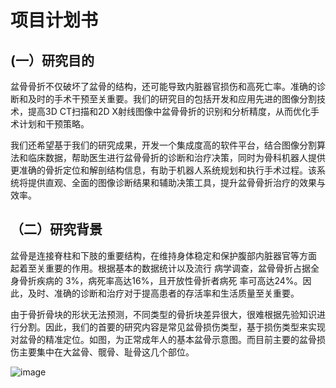 # 项目计划书

## (一）研究目的


盆骨骨折不仅破坏了盆骨的结构，还可能导致内脏器官损伤和高死亡率。准确的诊断和及时的手术干预至关重要。我们的研究目的包括开发和应用先进的图像分割技术，提高3D CT扫描和2D X射线图像中盆骨骨折的识别和分析精度，从而优化手术计划和干预策略。

我们还希望基于我们的研究成果，开发一个集成度高的软件平台，结合图像分割算法和临床数据，帮助医生进行盆骨骨折的诊断和治疗决策，同时为骨科机器人提供更准确的骨折定位和解剖结构信息，有助于机器人系统规划和执行手术过程。该系统将提供直观、全面的图像诊断结果和辅助决策工具，提升盆骨骨折治疗的效果与效率。

## （二）研究背景


盆骨是连接脊柱和下肢的重要结构，在维持身体稳定和保护腹部内脏器官等方面
起着至关重要的作用。根据基本的数据统计以及流行 病学调查，盆骨骨折占据全身骨折疾病的 3%，病死率高达16%，且开放性骨折者病死 率可高达24%。因此，及时、准确的诊断和治疗对于提高患者的存活率和生活质量至关重要。

由于骨折骨块的形状无法预测，不同类型的骨折块差异很大，很难根据先验知识进行分割。因此，我们的首要的研究内容是常见盆骨损伤类型，基于损伤类型来实现对盆骨的精准定位。如图，为正常成年人的基本盆骨示意图。而目前主要的盆骨损伤主要集中在大盆骨、髋骨、耻骨这几个部位。

![image]()
